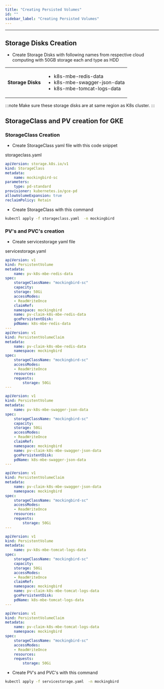 ```yaml
---
title: "Creating Persisted Volumes"
id: ""
sidebar_label: "Creating Persisted Volumes"
---
```

---

## Storage Disks Creation

- Create Storage Disks with following names from respective cloud computing with 50GB storage each and type as HDD

<table>
<tbody>
	<tr><td>
	<strong>Storage Disks</strong>
	</td><td>
	<ul>
	<li>k8s-mbe-redis-data</li>
	<li>k8s-mbe-swagger-json-data</li>
	<li>k8s-mbe-tomcat-logs-data</li>
	</ul>
	</li>
	</td></tr>
</tbody>
</table>

:::note
Make sure these storage disks are at same region as K8s cluster.
:::
	
## StorageClass and PV creation for GKE
	
### StorageClass Creation
- Create StorageClass yaml file with this code snippet

storageclass.yaml

```yaml
apiVersion: storage.k8s.io/v1
kind: StorageClass
metadata:
	name: mockingbird-sc
parameters:
	type: pd-standard
provisioner: kubernetes.io/gce-pd
allowVolumeExpansion: true
reclaimPolicy: Retain
```

- Create StorageClass with this command

```bash
kubectl apply -f storageclass.yaml  -n mockingbird
```

### PV's and PVC's creation

- Create servicestorage yaml file  

servicestorage.yaml

```yaml
apiVersion: v1
kind: PersistentVolume
metadata:
	name: pv-k8s-mbe-redis-data
spec:
	storageClassName: "mockingbird-sc"
	capacity:
	storage: 50Gi
	accessModes:
	- ReadWriteOnce
	claimRef:
	namespace: mockingbird
	name: pv-claim-k8s-mbe-redis-data
	gcePersistentDisk:
	pdName: k8s-mbe-redis-data
---
apiVersion: v1
kind: PersistentVolumeClaim
metadata:
	name: pv-claim-k8s-mbe-redis-data
	namespace: mockingbird
spec:
	storageClassName: "mockingbird-sc"
	accessModes:
	- ReadWriteOnce
	resources:
	requests:
		storage: 50Gi
---

apiVersion: v1
kind: PersistentVolume
metadata:
	name: pv-k8s-mbe-swagger-json-data
spec:
	storageClassName: "mockingbird-sc"
	capacity:
	storage: 50Gi
	accessModes:
	- ReadWriteOnce
	claimRef:
	namespace: mockingbird
	name: pv-claim-k8s-mbe-swagger-json-data
	gcePersistentDisk:
	pdName: k8s-mbe-swagger-json-data
---

apiVersion: v1
kind: PersistentVolumeClaim
metadata:
	name: pv-claim-k8s-mbe-swagger-json-data
	namespace: mockingbird
spec:
	storageClassName: "mockingbird-sc"
	accessModes:
	- ReadWriteOnce
	resources:
	requests:
		storage: 50Gi
---

apiVersion: v1
kind: PersistentVolume
metadata:
	name: pv-k8s-mbe-tomcat-logs-data
spec:
	storageClassName: "mockingbird-sc"
	capacity:
	storage: 50Gi
	accessModes:
	- ReadWriteOnce
	claimRef:
	namespace: mockingbird
	name: pv-claim-k8s-mbe-tomcat-logs-data
	gcePersistentDisk:
	pdName: k8s-mbe-tomcat-logs-data
---

apiVersion: v1
kind: PersistentVolumeClaim
metadata:
	name: pv-claim-k8s-mbe-tomcat-logs-data
	namespace: mockingbird
spec:
	storageClassName: "mockingbird-sc"
	accessModes:
	- ReadWriteOnce
	resources:
	requests:
		storage: 50Gi
```
			  
- Create PV's and PVC's with this command

```bash
kubectl apply -f servicestorage.yaml  -n mockingbird
```

